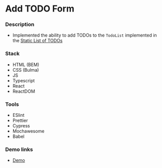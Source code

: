 # Add TODO Form

### Description

- Implemented the ability to add TODOs to the `TodoList` implemented in the [Static List of TODOs](https://github.com/AndriiZakharenko/static-list-of-todos)

### Stack

- HTML (BEM)
- CSS (Bulma)
- JS
- Typescript
- React
- ReactDOM

### Tools

- ESlint
- Prettier
- Cypress
- Mochawesome
- Babel

### Demo links

- [Demo](https://AndriiZakharenko.github.io/add-todo-form/)

